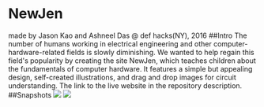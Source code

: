 # NewJen
made by Jason Kao and Ashneel Das @ def hacks(NY), 2016
##Intro
The number of humans working in electrical engineering and other computer-hardware-related fields is slowly diminishing. 
We wanted to help regain this field's popularity by creating the site NewJen, which teaches children about
the fundamentals of computer hardware. It features a simple but appealing design, self-created illustrations, and drag and drop images for circuit understanding. The link to the live website in the repository description.
##Snapshots
<img src="screenshot0416.png">
<img src="screenshot0417.png">
